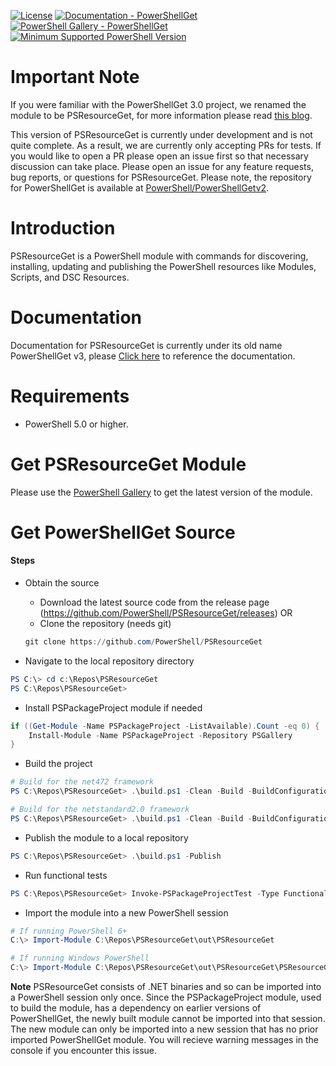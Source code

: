 
[![License](https://img.shields.io/badge/license-MIT-blue.svg)](https://github.com/PowerShell/PowerShellGet/blob/development/LICENSE)
[![Documentation - PowerShellGet](https://img.shields.io/badge/Documentation-PowerShellGet-blue.svg)](https://docs.microsoft.com/en-us/powershell/module/powershellget/?view=powershell-7.1)
[![PowerShell Gallery - PowerShellGet](https://img.shields.io/badge/PowerShell%20Gallery-PowerShellGet-blue.svg)](https://www.powershellgallery.com/packages/PowerShellGet)
[![Minimum Supported PowerShell Version](https://img.shields.io/badge/PowerShell-5.0-blue.svg)](https://github.com/PowerShell/PowerShellGet)

Important Note
==============

If you were familiar with the PowerShellGet 3.0 project, we renamed the module to be PSResourceGet, for more information please read [this blog](https://devblogs.microsoft.com/powershell/powershellget-in-powershell-7-4-updates/).

This version of PSResourceGet is currently under development and is not quite complete.
As a result, we are currently only accepting PRs for tests.
If you would like to open a PR please open an issue first so that necessary discussion can take place.
Please open an issue for any feature requests, bug reports, or questions for PSResourceGet.
Please note, the repository for PowerShellGet is available at [PowerShell/PowerShellGetv2](https://github.com/PowerShell/PowerShellGetv2).

Introduction
============

PSResourceGet is a PowerShell module with commands for discovering, installing, updating and publishing the PowerShell resources like Modules, Scripts, and DSC Resources.

Documentation
=============

Documentation for PSResourceGet is currently under its old name PowerShellGet v3, please
[Click here](https://learn.microsoft.com/powershell/module/powershellget/?view=powershellget-3.x)
to reference the documentation.

Requirements
============

- PowerShell 5.0 or higher.

Get PSResourceGet Module
========================

Please use the [PowerShell Gallery](https://www.powershellgallery.com) to get the latest version of the module.

Get PowerShellGet Source
========================

#### Steps

* Obtain the source
    - Download the latest source code from the release page (https://github.com/PowerShell/PSResourceGet/releases) OR
    - Clone the repository (needs git)
    ```powershell
    git clone https://github.com/PowerShell/PSResourceGet
    ```

* Navigate to the local repository directory

```powershell
PS C:\> cd c:\Repos\PSResourceGet
PS C:\Repos\PSResourceGet>
```

* Install PSPackageProject module if needed

```powershell
if ((Get-Module -Name PSPackageProject -ListAvailable).Count -eq 0) {
    Install-Module -Name PSPackageProject -Repository PSGallery
}
```

* Build the project

```powershell
# Build for the net472 framework
PS C:\Repos\PSResourceGet> .\build.ps1 -Clean -Build -BuildConfiguration Debug -BuildFramework net472

# Build for the netstandard2.0 framework
PS C:\Repos\PSResourceGet> .\build.ps1 -Clean -Build -BuildConfiguration Debug -BuildFramework netstandard2.0
```

* Publish the module to a local repository

```powershell
PS C:\Repos\PSResourceGet> .\build.ps1 -Publish
```

* Run functional tests

```powershell
PS C:\Repos\PSResourceGet> Invoke-PSPackageProjectTest -Type Functional
```

* Import the module into a new PowerShell session

```powershell
# If running PowerShell 6+
C:\> Import-Module C:\Repos\PSResourceGet\out\PSResourceGet

# If running Windows PowerShell
C:\> Import-Module C:\Repos\PSResourceGet\out\PSResourceGet\PSResourceGet.psd1
```

**Note**
PSResourceGet consists of .NET binaries and so can be imported into a PowerShell session only once.
Since the PSPackageProject module, used to build the module, has a dependency on earlier versions of PowerShellGet, the newly built module cannot be imported into that session.
The new module can only be imported into a new session that has no prior imported PowerShellGet module. You will recieve warning messages in the console if you encounter this issue.
